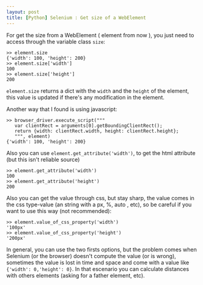```yaml
---
layout: post
title: [Python] Selenium : Get size of a WebElement
---
```


For get the size from a WebElement ( element from now ), you just need to access through the variable class `size`:

```
>> element.size
{'width': 100, 'height': 200}
>> element.size['width']
100
>> element.size['height']
200
```

`element.size` returns a dict with the `width` and the `height` of the element, this value is updated if there's any modification in the element.

Another way that I found is using javascript:

```
>> browser_driver.execute_script("""
   var clientRect = arguments[0].getBoundingClientRect();
   return {width: clientRect.width, height: clientRect.height};
   """, element)
{'width': 100, 'height': 200}
```

Also you can use `element.get_attribute('width')`, to get the html attribute (but this isn't reliable source)

```
>> element.get_attribute('width')
100
>> element.get_attribute('height')
200
```

Also you can get the value through css, but stay sharp, the value comes in the css type-value (an string with a px, %, auto , etc), so be careful if you want to use this way (not recommended):

```
>> element.value_of_css_property('width')
'100px'
>> element.value_of_css_property('height')
'200px'
```

In general, you can use the two firsts options, but the problem comes when Selenium (or the browser) doesn't compute the value (or is wrong), sometimes the value is lost in time and space and come with a value like `{'width': 0,'height': 0}`. In that escenario you can calculate distances with others elements (asking for a father element, etc).







